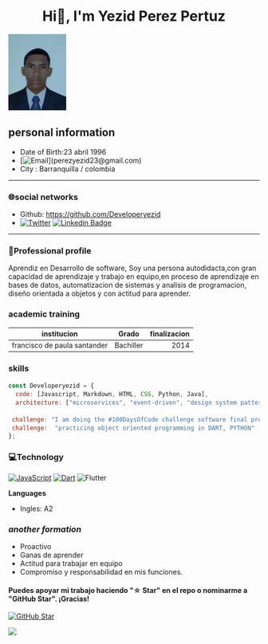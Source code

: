 

<!---
Developeryezid/Developeryezid is a ✨ special ✨ repository because its `README.md` (this file) appears on your GitHub profile.
You can click the Preview link to take a look at your changes.
--->
 <h1 align="center">Hi👋, I'm Yezid Perez Pertuz</h1>



![me](https://raw.githubusercontent.com/Developeryezid/Hojadevida/main/yezid%20foto%203x4.jpg)


## **personal information**


+ Date of Birth:23 abril 1996
+ [![Email](https://img.shields.io/badge/perezyezid23@gmail.com-email_personal_(respuesta_rapida)-D14836?style=for-the-badge&logo=gmail&logoColor=white&labelColor=101010)](perezyezid23@gmail.com)
+ City : Barranquilla / colombia
-------------------------------------------------------
### **🌐social networks**

+  Github: https://github.com/Developeryezid
+  [![Twitter](https://img.shields.io/badge/Twitter-@YezidPerez1-1DA1F2?style=for-the-badge&logo=twitter&logoColor=white&labelColor=101010)](https://twitter.com/YezidPerez1)
[![Linkedin Badge](https://img.shields.io/badge/LinkedIn-0077B5?style=for-the-badge&logo=linkedin&logoColor=white)](https://https://www.linkedin.com/in/yezid-p%C3%A9rez-pertuz-99aba7234/) 
_____________________________________________________
### **💫Professional profile**

Aprendiz en Desarrollo de software, Soy una persona autodidacta,con gran capacidad de aprendizaje y trabajo en equipo,en proceso de aprendizaje en bases de datos, automatizacion de sistemas y analisis de programacion, diseño orientada a objetos y con actitud para aprender.


### **academic training**

| institucion                      |      Grado      |  finalizacion |
|--------------------------------- |:---------------:|--------------:|
| francisco de paula santander     |  Bachiller      | 2014 |






### **skills**

```javascript
const Developeryezid = {
  code: [Javascript, Markdown, HTML, CSS, Python, Java],
  architecture: ["microservices", "event-driven", "design system pattern"],
 
 challenge: "I am doing the #100DaysOfCode challenge software final project for a financial company"
 challenge:  "practicing object oriented programming in DART, PYTHON"
};
```
### **💻Technology** 
  [![JavaScript](https://img.shields.io/badge/JavaScript-F7DF1E?style=for-the-badge&logo=javascript&logoColor=white&labelColor=101010)]()
  [![Dart](https://img.shields.io/badge/dart-%230175C2.svg?style=for-the-badge&logo=dart&logoColor=white)]()
  ![Flutter](https://img.shields.io/badge/Flutter-%2302569B.svg?style=for-the-badge&logo=Flutter&logoColor=white)

 **Languages**

+ Ingles: A2

### ***another formation***

+ Proactivo
+ Ganas de aprender
+ Actitud para trabajar en equipo
+ Compromiso y responsabilidad en mis funciones.

#### Puedes apoyar mi trabajo haciendo "☆ Star" en el repo o nominarme a "GitHub Star". ¡Gracias!
[![GitHub Star](https://img.shields.io/badge/GitHub-Nominar_a_star-yellow?style=for-the-badge&logo=github&logoColor=white&labelColor=101010)](https://stars.github.com/nominate/)


[![](https://visitcount.itsvg.in/api?id=Developeryezid&icon=5&color=1)](https://visitcount.itsvg.in)

















